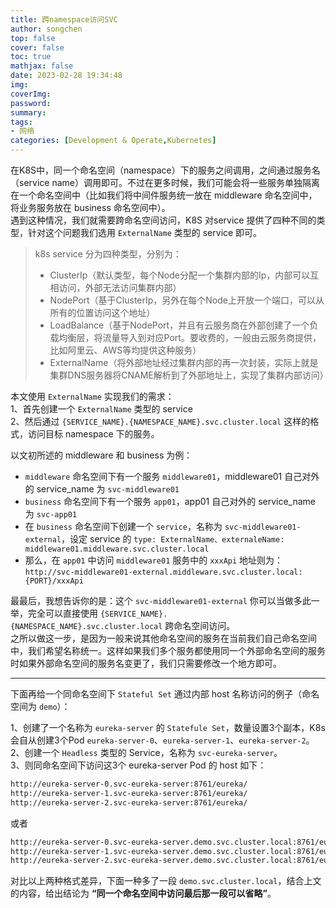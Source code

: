 ```yaml
---
title: 跨namespace访问SVC
author: songchen
top: false
cover: false
toc: true
mathjax: false
date: 2023-02-28 19:34:48
img:
coverImg:
password:
summary:
tags:
- 网络
categories: [Development & Operate,Kubernetes]
---
```




在K8S中，同一个命名空间（namespace）下的服务之间调用，之间通过服务名（service name）调用即可。不过在更多时候，我们可能会将一些服务单独隔离在一个命名空间中（比如我们将中间件服务统一放在 middleware 命名空间中，将业务服务放在 business 命名空间中）。  
遇到这种情况，我们就需要跨命名空间访问，K8S 对service 提供了四种不同的类型，针对这个问题我们选用 `ExternalName` 类型的 service 即可。

> k8s service 分为四种类型，分别为：
> 
> -   ClusterIp（默认类型，每个Node分配一个集群内部的Ip，内部可以互相访问，外部无法访问集群内部）
> -   NodePort（基于ClusterIp，另外在每个Node上开放一个端口，可以从所有的位置访问这个地址）
> -   LoadBalance（基于NodePort，并且有云服务商在外部创建了一个负载均衡层，将流量导入到对应Port。要收费的，一般由云服务商提供，比如阿里云、AWS等均提供这种服务）
> -   ExternalName（将外部地址经过集群内部的再一次封装，实际上就是集群DNS服务器将CNAME解析到了外部地址上，实现了集群内部访问）

本文使用 `ExternalName` 实现我们的需求：  
1、首先创建一个 `ExternalName` 类型的 service  
2、然后通过 `{SERVICE_NAME}.{NAMESPACE_NAME}.svc.cluster.local` 这样的格式，访问目标 namespace 下的服务。

以文初所述的 middleware 和 business 为例：

-   `middleware` 命名空间下有一个服务 `middleware01`，middleware01 自己对外的 service_name 为 `svc-middleware01`
-   `business` 命名空间下有一个服务 `app01`，app01 自己对外的 service_name 为 `svc-app01`
-   在 `business` 命名空间下创建一个 `service`，名称为 `svc-middleware01-external`，设定 service 的 `type: ExternalName、externaleName: middleware01.middleware.svc.cluster.local`
-   那么，在 `app01` 中访问 `middleware01` 服务中的 `xxxApi` 地址则为：`http://svc-middleware01-external.middleware.svc.cluster.local:{PORT}/xxxApi`

最最后，我想告诉你的是：这个 `svc-middleware01-external` 你可以当做多此一举，完全可以直接使用 `{SERVICE_NAME}.{NAMESPACE_NAME}.svc.cluster.local` 跨命名空间访问。  
之所以做这一步，是因为一般来说其他命名空间的服务在当前我们自己命名空间中，我们希望名称统一。这样如果我们多个服务都使用同一个外部命名空间的服务时如果外部命名空间的服务名变更了，我们只需要修改一个地方即可。

---

下面再给一个同命名空间下 `Stateful Set` 通过内部 host 名称访问的例子（命名空间为 `demo`）：

1、创建了一个名称为 `eureka-server` 的 `Statefule Set`，数量设置3个副本，K8s 会自从创建3个Pod `eureka-server-0`、`eureka-server-1`、`eureka-server-2`。  
2、创建一个 `Headless` 类型的 Service，名称为 `svc-eureka-server`。  
3、则同命名空间下访问这3个 eureka-server Pod 的 host 如下：

```bash
http://eureka-server-0.svc-eureka-server:8761/eureka/
http://eureka-server-1.svc-eureka-server:8761/eureka/
http://eureka-server-2.svc-eureka-server:8761/eureka/
```

或者

```bash
http://eureka-server-0.svc-eureka-server.demo.svc.cluster.local:8761/eureka/
http://eureka-server-1.svc-eureka-server.demo.svc.cluster.local:8761/eureka/
http://eureka-server-2.svc-eureka-server.demo.svc.cluster.local:8761/eureka/
```

对比以上两种格式差异，下面一种多了一段 `demo.svc.cluster.local`，结合上文的内容，给出结论为 **“同一个命名空间中访问最后那一段可以省略”**。